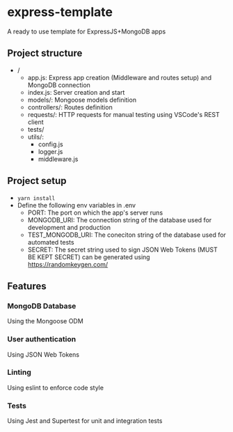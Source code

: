 # express-template
A ready to use template for ExpressJS+MongoDB apps

## Project structure
- /
  - app.js: Express app creation (Middleware and routes setup) and MongoDB connection
  - index.js: Server creation and start
  - models/: Mongoose models definition
  - controllers/: Routes definition
  - requests/: HTTP requests for manual testing using VSCode's REST client
  - tests/
  - utils/:
    - config.js
    - logger.js
    - middleware.js
    
## Project setup
- `yarn install`
- Define the following env variables in .env
  - PORT: The port on which the app's server runs
  - MONGODB_URI: The connection string of the database used for development and production
  - TEST_MONGODB_URI: The coneciton string of the database used for automated tests
  - SECRET: The secret string used to sign JSON Web Tokens (MUST BE KEPT SECRET) can be generated using https://randomkeygen.com/ 
  
## Features
 
### MongoDB Database
Using the Mongoose ODM

### User authentication
Using JSON Web Tokens 

### Linting
Using eslint to enforce code style

### Tests
Using Jest and Supertest for unit and integration tests
